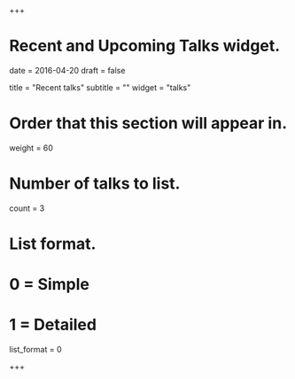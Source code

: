 +++
# Recent and Upcoming Talks widget.

date = 2016-04-20
draft = false

title = "Recent talks"
subtitle = ""
widget = "talks"

# Order that this section will appear in.
weight = 60

# Number of talks to list.
count = 3

# List format.
#   0 = Simple
#   1 = Detailed
list_format = 0

+++

